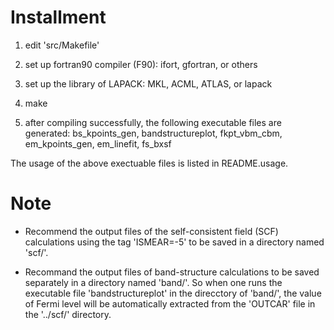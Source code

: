 # Installment 

1. edit 'src/Makefile'

2. set up fortran90 compiler (F90): ifort, gfortran, or others

3. set up the library of LAPACK:  MKL, ACML, ATLAS, or lapack

4. make

5. after compiling successfully, the following executable files are generated: bs_kpoints_gen, bandstructureplot, fkpt_vbm_cbm,  em_kpoints_gen, em_linefit, fs_bxsf

The usage of the above exectuable files is listed in README.usage.

# Note
- Recommend the output files of the self-consistent field (SCF) calculations using the tag 'ISMEAR=-5' to be saved in a directory named 'scf/'. 

- Recommand the output files of band-structure calculations to be saved separately in a directory named 'band/'. So when one runs the executable file 'bandstructureplot' in the direcctory of 'band/', the value of Fermi level will be automatically extracted from the 'OUTCAR' file in the '../scf/' directory.
